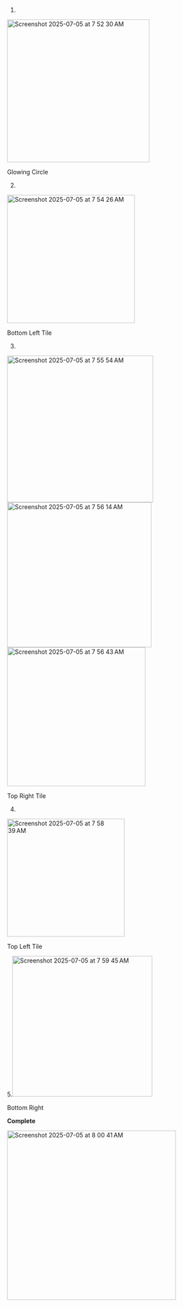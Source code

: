 1.
<img width="333" alt="Screenshot 2025-07-05 at 7 52 30 AM" src="https://github.com/user-attachments/assets/90e89afb-c93c-4486-8dac-51353ae79b27" />

Glowing Circle


2.
<img width="299" alt="Screenshot 2025-07-05 at 7 54 26 AM" src="https://github.com/user-attachments/assets/9d7c230f-f23b-4264-8661-dad1dc7157d6" />

Bottom Left Tile

3.
<img width="342" alt="Screenshot 2025-07-05 at 7 55 54 AM" src="https://github.com/user-attachments/assets/d7137050-3d2e-49db-b917-9800fafc3cbc" />


<img width="338" alt="Screenshot 2025-07-05 at 7 56 14 AM" src="https://github.com/user-attachments/assets/4f34cba7-6588-4690-a148-252e36671426" />


<img width="324" alt="Screenshot 2025-07-05 at 7 56 43 AM" src="https://github.com/user-attachments/assets/5dddb26f-8fe4-4787-9df5-3aee263add4a" />

Top Right Tile

4. 

<img width="275" alt="Screenshot 2025-07-05 at 7 58 39 AM" src="https://github.com/user-attachments/assets/1fba973b-fdc6-4303-b447-001d69cec18a" />

Top Left Tile

5.<img width="328" alt="Screenshot 2025-07-05 at 7 59 45 AM" src="https://github.com/user-attachments/assets/8ad16d8c-b947-4435-aa40-83ba07e881cf" />

Bottom Right

**Complete**

<img width="395" alt="Screenshot 2025-07-05 at 8 00 41 AM" src="https://github.com/user-attachments/assets/4a90552b-dd07-4533-af1e-f8004f3fb1f4" />
